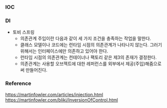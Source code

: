 ### IOC


### DI
* 토비 스프링
    * 의존관계 주입이란 다음과 같이 세 가지 조건을 충족하는 작업을 말한다.
    * 클래스 모델이나 코드에는 런타임 시점의 의존관계가 나타나지 않는다. 그러기 위해서는 인터페이스에만 의존하고 있어야 한다.
    * 런타임 시점의 의존관계는 컨테이너나 팩토리 같은 제3의 존재가 결정한다.
    * 의존관계는 사용할 오브젝트에 대한 레퍼런스를 외부에서 제공(주입)해줌으로써 만들어진다.
    
### Reference
https://martinfowler.com/articles/injection.html
https://martinfowler.com/bliki/InversionOfControl.html
